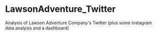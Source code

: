 # LawsonAdventure_Twitter
Analysis of Lawson Adventure Company's Twitter (plus some Instagram data analysis and a dashboard)
